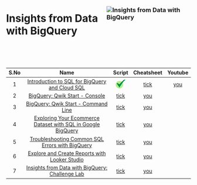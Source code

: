 [youtube]: /assets/yt.png
[cross]: /assets/cross.jpg
[tick]: /assets/tick.jpg

### <img src="https://cdn.qwiklabs.com/GfiFidoAd%2BrgYQRFgZggxgzMWJsGgFxnfA6bOWScimw%3D" alt="Insights from Data with BigQuery" title="Insights from Data with BigQuery" align="right" height="160" width="230"/>

# Insights from Data with BigQuery

<br>
<br>
<br>


| S.No | Name | Script | Cheatsheet | Youtube |
| :--: | :---: | :------: | :--------: | :------: |
| 1 | [Introduction to SQL for BigQuery and Cloud SQL](https://www.cloudskillsboost.google/focuses/2802?parent=catalog) | [![tick][tick]]() | [tick]() | [you]() |
| 2 | [BigQuery: Qwik Start - Console](https://www.cloudskillsboost.google/focuses/1145?parent=catalog) | [tick]() | [you]() |
| 3 | [BigQuery: Qwik Start - Command Line](https://www.cloudskillsboost.google/focuses/577?parent=catalog) | [tick]() | [you]() |
| 4 | [Exploring Your Ecommerce Dataset with SQL in Google BigQuery](https://www.cloudskillsboost.google/focuses/3618?parent=catalog) | [tick]() | [you]() |
| 5 | [Troubleshooting Common SQL Errors with BigQuery](https://www.cloudskillsboost.google/focuses/3642?parent=catalog) | [tick]() | [you]() |
| 6 | [Explore and Create Reports with Looker Studio](https://www.cloudskillsboost.google/focuses/3614?parent=catalog) | [tick]() | [you]() |
| 7 | [Insights from Data with BigQuery: Challenge Lab](https://www.cloudskillsboost.google/focuses/11988?parent=catalog) | [tick]() | [you]() |